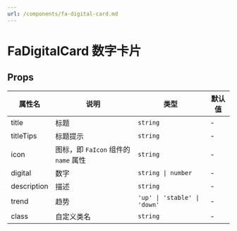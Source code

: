 ```yaml
---
url: /components/fa-digital-card.md
---
```

# FaDigitalCard 数字卡片&#x20;

## Props

| 属性名      | 说明                                 | 类型                         | 默认值 |
| ----------- | ------------------------------------ | ---------------------------- | ------ |
| title       | 标题                                 | `string`                     | -      |
| titleTips   | 标题提示                             | `string`                     | -      |
| icon        | 图标，即 `FaIcon` 组件的 `name` 属性 | `string`                     | -      |
| digital     | 数字                                 | `string \| number`           | -      |
| description | 描述                                 | `string`                     | -      |
| trend       | 趋势                                 | `'up' \| 'stable' \| 'down'` | -      |
| class       | 自定义类名                           | `string`                     | -      |
